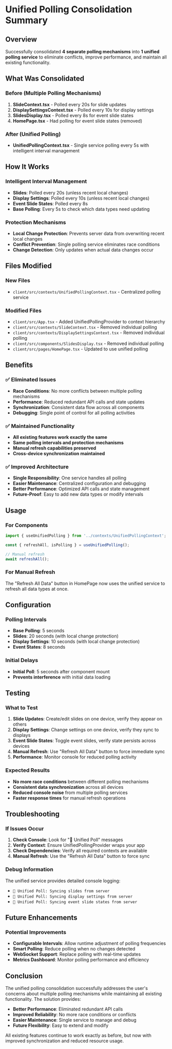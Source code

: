 # Unified Polling Consolidation Summary

## Overview
Successfully consolidated **4 separate polling mechanisms** into **1 unified polling service** to eliminate conflicts, improve performance, and maintain all existing functionality.

## What Was Consolidated

### Before (Multiple Polling Mechanisms)
1. **SlideContext.tsx** - Polled every 20s for slide updates
2. **DisplaySettingsContext.tsx** - Polled every 10s for display settings  
3. **SlidesDisplay.tsx** - Polled every 8s for event slide states
4. **HomePage.tsx** - Had polling for event slide states (removed)

### After (Unified Polling)
- **UnifiedPollingContext.tsx** - Single service polling every 5s with intelligent interval management

## How It Works

### Intelligent Interval Management
- **Slides**: Polled every 20s (unless recent local changes)
- **Display Settings**: Polled every 10s (unless recent local changes)  
- **Event Slide States**: Polled every 8s
- **Base Polling**: Every 5s to check which data types need updating

### Protection Mechanisms
- **Local Change Protection**: Prevents server data from overwriting recent local changes
- **Conflict Prevention**: Single polling service eliminates race conditions
- **Change Detection**: Only updates when actual data changes occur

## Files Modified

### New Files
- `client/src/contexts/UnifiedPollingContext.tsx` - Centralized polling service

### Modified Files
- `client/src/App.tsx` - Added UnifiedPollingProvider to context hierarchy
- `client/src/contexts/SlideContext.tsx` - Removed individual polling
- `client/src/contexts/DisplaySettingsContext.tsx` - Removed individual polling  
- `client/src/components/SlidesDisplay.tsx` - Removed individual polling
- `client/src/pages/HomePage.tsx` - Updated to use unified polling

## Benefits

### ✅ Eliminated Issues
- **Race Conditions**: No more conflicts between multiple polling mechanisms
- **Performance**: Reduced redundant API calls and state updates
- **Synchronization**: Consistent data flow across all components
- **Debugging**: Single point of control for all polling activities

### ✅ Maintained Functionality  
- **All existing features work exactly the same**
- **Same polling intervals and protection mechanisms**
- **Manual refresh capabilities preserved**
- **Cross-device synchronization maintained**

### ✅ Improved Architecture
- **Single Responsibility**: One service handles all polling
- **Easier Maintenance**: Centralized configuration and debugging
- **Better Performance**: Optimized API calls and state management
- **Future-Proof**: Easy to add new data types or modify intervals

## Usage

### For Components
```typescript
import { useUnifiedPolling } from '../contexts/UnifiedPollingContext';

const { refreshAll, isPolling } = useUnifiedPolling();

// Manual refresh
await refreshAll();
```

### For Manual Refresh
The "Refresh All Data" button in HomePage now uses the unified service to refresh all data types at once.

## Configuration

### Polling Intervals
- **Base Polling**: 5 seconds
- **Slides**: 20 seconds (with local change protection)
- **Display Settings**: 10 seconds (with local change protection)
- **Event States**: 8 seconds

### Initial Delays
- **Initial Poll**: 5 seconds after component mount
- **Prevents interference** with initial data loading

## Testing

### What to Test
1. **Slide Updates**: Create/edit slides on one device, verify they appear on others
2. **Display Settings**: Change settings on one device, verify they sync to displays
3. **Event Slide States**: Toggle event slides, verify state persists across devices
4. **Manual Refresh**: Use "Refresh All Data" button to force immediate sync
5. **Performance**: Monitor console for reduced polling activity

### Expected Results
- **No more race conditions** between different polling mechanisms
- **Consistent data synchronization** across all devices
- **Reduced console noise** from multiple polling services
- **Faster response times** for manual refresh operations

## Troubleshooting

### If Issues Occur
1. **Check Console**: Look for "🔄 Unified Poll" messages
2. **Verify Context**: Ensure UnifiedPollingProvider wraps your app
3. **Check Dependencies**: Verify all required contexts are available
4. **Manual Refresh**: Use the "Refresh All Data" button to force sync

### Debug Information
The unified service provides detailed console logging:
- `🔄 Unified Poll: Syncing slides from server`
- `🔄 Unified Poll: Syncing display settings from server`  
- `🔄 Unified Poll: Syncing event slide states from server`

## Future Enhancements

### Potential Improvements
- **Configurable Intervals**: Allow runtime adjustment of polling frequencies
- **Smart Polling**: Reduce polling when no changes detected
- **WebSocket Support**: Replace polling with real-time updates
- **Metrics Dashboard**: Monitor polling performance and efficiency

## Conclusion

The unified polling consolidation successfully addresses the user's concerns about multiple polling mechanisms while maintaining all existing functionality. The solution provides:

- **Better Performance**: Eliminated redundant API calls
- **Improved Reliability**: No more race conditions or conflicts  
- **Easier Maintenance**: Single service to manage and debug
- **Future Flexibility**: Easy to extend and modify

All existing features continue to work exactly as before, but now with improved synchronization and reduced resource usage.
